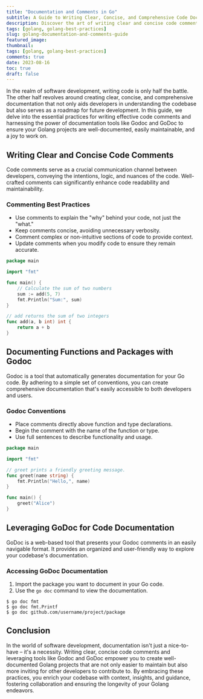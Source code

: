 ```yaml
---
title: "Documentation and Comments in Go"
subtitle: A Guide to Writing Clear, Concise, and Comprehensive Code Documentation
description: Discover the art of writing clear and concise code comments, documenting functions and packages with Godoc, and harnessing the power of GoDoc for thorough code documentation in your Golang projects.
tags: [golang, golang-best-practices]
slug: golang-documentation-and-comments-guide
featured_image: 
thumbnail: 
tags: [golang, golang-best-practices]
comments: true
date: 2023-08-16
toc: true
draft: false
---
```


In the realm of software development, writing code is only half the battle. The other half revolves around creating clear, concise, and comprehensive documentation that not only aids developers in understanding the codebase but also serves as a roadmap for future development. In this guide, we delve into the essential practices for writing effective code comments and harnessing the power of documentation tools like Godoc and GoDoc to ensure your Golang projects are well-documented, easily maintainable, and a joy to work on.

## Writing Clear and Concise Code Comments

Code comments serve as a crucial communication channel between developers, conveying the intentions, logic, and nuances of the code. Well-crafted comments can significantly enhance code readability and maintainability.

### Commenting Best Practices

- Use comments to explain the "why" behind your code, not just the "what."
- Keep comments concise, avoiding unnecessary verbosity.
- Comment complex or non-intuitive sections of code to provide context.
- Update comments when you modify code to ensure they remain accurate.

```go
package main

import "fmt"

func main() {
    // Calculate the sum of two numbers
    sum := add(5, 7)
    fmt.Println("Sum:", sum)
}

// add returns the sum of two integers
func add(a, b int) int {
    return a + b
}
```

## Documenting Functions and Packages with Godoc

Godoc is a tool that automatically generates documentation for your Go code. By adhering to a simple set of conventions, you can create comprehensive documentation that's easily accessible to both developers and users.

### Godoc Conventions

- Place comments directly above function and type declarations.
- Begin the comment with the name of the function or type.
- Use full sentences to describe functionality and usage.

```go
package main

import "fmt"

// greet prints a friendly greeting message.
func greet(name string) {
    fmt.Println("Hello,", name)
}

func main() {
    greet("Alice")
}
```

## Leveraging GoDoc for Code Documentation

GoDoc is a web-based tool that presents your Godoc comments in an easily navigable format. It provides an organized and user-friendly way to explore your codebase's documentation.

### Accessing GoDoc Documentation

1. Import the package you want to document in your Go code.
2. Use the `go doc` command to view the documentation.

```shell
$ go doc fmt
$ go doc fmt.Printf
$ go doc github.com/username/project/package
```

## Conclusion

In the world of software development, documentation isn't just a nice-to-have – it's a necessity. Writing clear, concise code comments and leveraging tools like Godoc and GoDoc empower you to create well-documented Golang projects that are not only easier to maintain but also more inviting for other developers to contribute to. By embracing these practices, you enrich your codebase with context, insights, and guidance, fostering collaboration and ensuring the longevity of your Golang endeavors.

